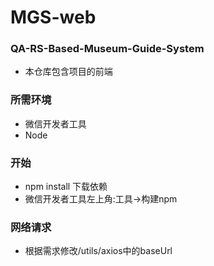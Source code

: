# MGS-web

### QA-RS-Based-Museum-Guide-System
- 本仓库包含项目的前端

### 所需环境
- 微信开发者工具
- Node

### 开始
- npm install 下载依赖
- 微信开发者工具左上角:工具->构建npm

### 网络请求
- 根据需求修改/utils/axios中的baseUrl
